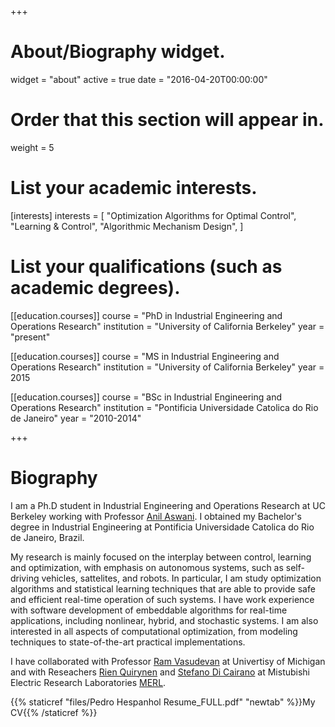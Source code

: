 +++
# About/Biography widget.
widget = "about"
active = true
date = "2016-04-20T00:00:00"

# Order that this section will appear in.
weight = 5

# List your academic interests.
[interests]
  interests = [
    "Optimization Algorithms for Optimal Control",
    "Learning & Control",
    "Algorithmic Mechanism Design",
  ]

# List your qualifications (such as academic degrees).
[[education.courses]]
  course = "PhD in Industrial Engineering and Operations Research"
  institution = "University of California Berkeley"
  year = "present"

[[education.courses]]
  course = "MS in Industrial Engineering and Operations Research"
  institution = "University of California Berkeley"
  year = 2015

[[education.courses]]
  course = "BSc in Industrial Engineering and Operations Research"
  institution = "Pontificia Universidade Catolica do Rio de Janeiro"
  year = "2010-2014"
 
+++

# Biography

I am a Ph.D student in Industrial Engineering and Operations Research at UC Berkeley working with Professor [Anil Aswani](https://aswani.ieor.berkeley.edu/). I obtained my Bachelor's degree in Industrial Engineering at Pontificia Universidade Catolica do Rio de Janeiro, Brazil.

My research is mainly focused on the interplay between control, learning and optimization, with emphasis on autonomous systems, such as self-driving vehicles, sattelites, and robots. In particular, I am study optimization algorithms and statistical learning techniques that are able to provide safe and efficient real-time operation of such systems. I have work experience with software development of embeddable algorithms for real-time applications, including nonlinear, hybrid, and stochastic systems. I am also interested in all aspects of computational optimization, from modeling techniques to state-of-the-art practical implementations.

I have collaborated with Professor [Ram Vasudevan](http://www.roahmlab.com/ram-personal) at Univertisy of Michigan and with Reseachers [Rien Quirynen](https://scholar.google.de/citations?user=i3vsPLcAAAAJ&hl=en) and [Stefano Di Cairano](https://scholar.google.de/citations?user=Kl8rWSgAAAAJ&hl=en) at Mistubishi Electric Research Laboratories [MERL](http://www.merl.com/).

{{% staticref "files/Pedro Hespanhol Resume_FULL.pdf" "newtab" %}}My CV{{% /staticref %}}